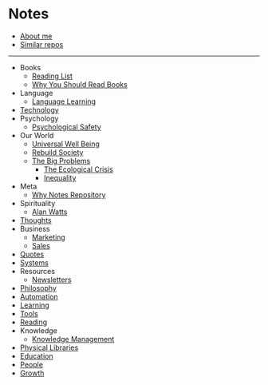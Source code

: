 
# Notes

- [About me](/pages/about_me.md)  
- [Similar repos](https://github.com/RichardLitt/meta-knowledge)

---

- Books
  - [Reading List](/pages/books_reading_list.md)
  - [Why You Should Read Books](/pages/why_you_should_read_books.md)
- Language
  - [Language Learning](/pages/language_learning.md)
- [Technology](/pages/technology.md)
- Psychology
  - [Psychological Safety](/pages/psychological_safety.md)
- Our World
  - [Universal Well Being](/pages/universal_well_being.md)
  - [Rebuild Society](/pages/rebuild_society.md)
  - [The Big Problems](/pages/the_big_problems.md)
    - [The Ecological Crisis](/pages/the_ecological_crisis.md)
    - [Inequality](/pages/inequality.md)
- Meta
  - [Why Notes Repository](/pages/why_notes_repository.md)
- Spirituality
  - [Alan Watts](/pages/alan_watts.md)
- [Thoughts](/pages/thoughts.md)
- Business
  - [Marketing](/pages/marketing.md)
  - [Sales](/pages/sales.md)
- [Quotes](/pages/quotes.md)
- [Systems](/pages/systems.md)
- Resources
  - [Newsletters](/pages/newsletters.md)
- [Philosophy](/pages/philosophy.md)
- [Automation](/pages/automation.md)
- [Learning](/pages/learning.md)
- [Tools](/pages/tools.md)
- [Reading](/pages/reading.md)
- Knowledge
  - [Knowledge Management](/pages/knowledge_management.md)
- [Physical Libraries](/pages/physical_libraries.md)
- [Education](/pages/eduction.md)
- [People](/pages/people.md)
- [Growth](/pages/growth.md)